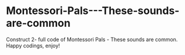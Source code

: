 # Montessori-Pals---These-sounds-are-common
Construct 2- full code of Montessori Pals - These sounds are common. Happy codings, enjoy!

